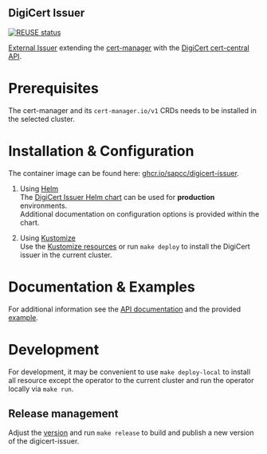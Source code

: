 <!--
SPDX-FileCopyrightText: 2025 SAP SE or an SAP affiliate company

SPDX-License-Identifier: Apache-2.0
-->

DigiCert Issuer
---------------

[![REUSE status](https://api.reuse.software/badge/github.com/sapcc/digicert-issuer)](https://api.reuse.software/info/github.com/sapcc/digicert-issuer)

[External Issuer](https://cert-manager.io/docs/configuration/external) extending the [cert-manager](https://cert-manager.io) with the [DigiCert cert-central API](https://dev.digicert.com/services-api/orders/).

# Prerequisites

The cert-manager and its `cert-manager.io/v1` CRDs needs to be installed in the selected cluster.

# Installation & Configuration

The container image can be found here: [ghcr.io/sapcc/digicert-issuer](https://github.com/sapcc/digicert-issuer/pkgs/container/digicert-issuer).

1) Using [Helm](https://helm.sh)  
   The [DigiCert Issuer Helm chart](https://github.com/sapcc/helm-charts/tree/master/system/digicert-issuer) can be used for **production** environments.  
   Additional documentation on configuration options is provided within the chart.

2) Using [Kustomize](https://kustomize.io)  
   Use the [Kustomize resources](config) or run `make deploy` to install the DigiCert issuer in the current cluster.

# Documentation & Examples

For additional information see the [API documentation](docs/apidocs/api.md) and the provided [example](config/samples).

# Development

For development, it may be convenient to use `make deploy-local` to install all resource except the operator to the current cluster and run the operator locally via `make run`.

## Release management

Adjust the [version](VERSION) and run `make release` to build and publish a new version of the digicert-issuer.
